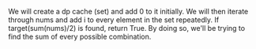 ​We will create a dp cache (set) and add 0 to it initially. We will then iterate through nums and add i to every element in the set repeatedly. If target(sum(nums)/2) is found, return True. By doing so, we'll be trying to find the sum of every possible combination.
